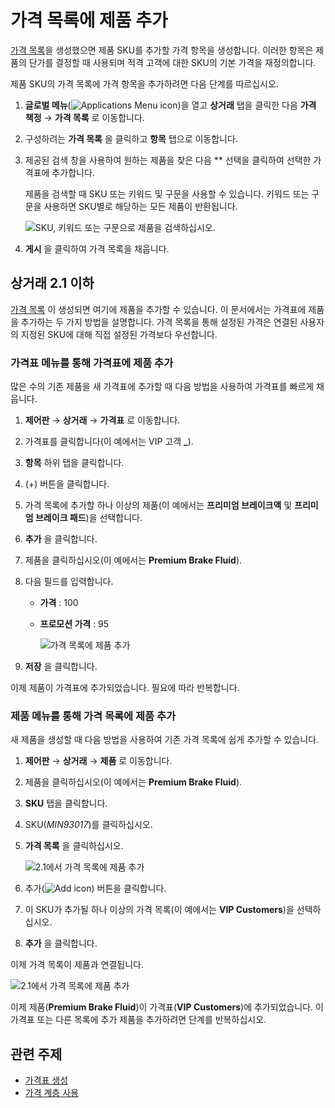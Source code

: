# 가격 목록에 제품 추가

[가격 목록](./creating-a-price-list.md)을 생성했으면 제품 SKU를 추가할 가격 항목을 생성합니다. 이러한 항목은 제품의 단가를 결정할 때 사용되며 적격 고객에 대한 SKU의 기본 가격을 재정의합니다.

제품 SKU의 가격 목록에 가격 항목을 추가하려면 다음 단계를 따르십시오.

1. **글로벌 메뉴**(![Applications Menu icon](../images/icon-applications-menu.png))을 열고 **상거래** 탭을 클릭한 다음 **가격 책정** &rarr; **가격 목록** 로 이동합니다.

1. 구성하려는 **가격 목록** 을 클릭하고 **항목** 탭으로 이동합니다.

1. 제공된 검색 창을 사용하여 원하는 제품을 찾은 다음 ** 선택을 클릭하여 선택한 가격표에 추가합니다.

   제품을 검색할 때 SKU 또는 키워드 및 구문을 사용할 수 있습니다. 키워드 또는 구문을 사용하면 SKU별로 해당하는 모든 제품이 반환됩니다.

   ![SKU, 키워드 또는 구문으로 제품을 검색하십시오.](./adding-products-to-a-price-list/images/04.png)

1. **게시** 을 클릭하여 가격 목록을 채웁니다.

## 상거래 2.1 이하

[가격 목록](./creating-a-price-list.md) 이 생성되면 여기에 제품을 추가할 수 있습니다. 이 문서에서는 가격표에 제품을 추가하는 두 가지 방법을 설명합니다. 가격 목록을 통해 설정된 가격은 연결된 사용자의 지정된 SKU에 대해 직접 설정된 가격보다 우선합니다.

### 가격표 메뉴를 통해 가격표에 제품 추가

많은 수의 기존 제품을 새 가격표에 추가할 때 다음 방법을 사용하여 가격표를 빠르게 채웁니다.

1. **제어판** → **상거래** → **가격표** 로 이동합니다.
1. 가격표를 클릭합니다(이 예에서는 VIP 고객 **_**).
1. **항목** 하위 탭을 클릭합니다.
1. (+) 버튼을 클릭합니다.
1. 가격 목록에 추가할 하나 이상의 제품(이 예에서는 **프리미엄 브레이크액** 및 **프리미엄 브레이크 패드**)을 선택합니다.
1. **추가** 을 클릭합니다.
1. 제품을 클릭하십시오(이 예에서는 **Premium Brake Fluid**).
1. 다음 필드를 입력합니다.
    * **가격** : 100
    * **프로모션 가격** : 95

        ![가격 목록에 제품 추가](./adding-products-to-a-price-list/images/01.png)

1. **저장** 을 클릭합니다.

이제 제품이 가격표에 추가되었습니다. 필요에 따라 반복합니다.

### 제품 메뉴를 통해 가격 목록에 제품 추가

새 제품을 생성할 때 다음 방법을 사용하여 기존 가격 목록에 쉽게 추가할 수 있습니다.

1. **제어판** → **상거래** → **제품** 로 이동합니다.
1. 제품을 클릭하십시오(이 예에서는 **Premium Brake Fluid**).
1. **SKU** 탭을 클릭합니다.
1. SKU(_MIN93017_)를 클릭하십시오.
1. **가격 목록** 을 클릭하십시오.

    ![2.1에서 가격 목록에 제품 추가](./adding-products-to-a-price-list/images/02.png)

1. 추가(![Add icon](../images/icon-add.png)) 버튼을 클릭합니다.
1. 이 SKU가 추가될 하나 이상의 가격 목록(이 예에서는 **VIP Customers**)을 선택하십시오.
1. **추가** 을 클릭합니다.

이제 가격 목록이 제품과 연결됩니다.

![2.1에서 가격 목록에 제품 추가](./adding-products-to-a-price-list/images/03.png)

이제 제품(**Premium Brake Fluid**)이 가격표(**VIP Customers**)에 추가되었습니다. 이 가격표 또는 다른 목록에 추가 제품을 추가하려면 단계를 반복하십시오.

## 관련 주제

* [가격표 생성](./creating-a-price-list.md)
* [가격 계층 사용](./using-price-tiers.md)
